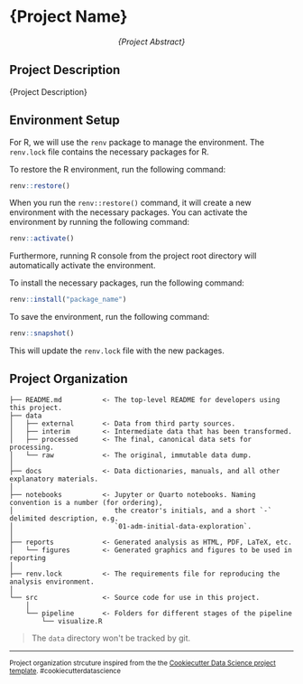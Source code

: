 # {Project Name}

<p align="center">
    <em>{Project Abstract}</em>
</p>

## Project Description

{Project Description}

## Environment Setup


For R, we will use the `renv` package to manage the environment. The `renv.lock` file contains the necessary packages for R.

To restore the R environment, run the following command:

```R
renv::restore()
```

When you run the `renv::restore()` command, it will create a new environment with the necessary packages. You can activate the environment by running the following command:

```R
renv::activate()
```

Furthermore, running R console from the project root directory will automatically activate the environment.

To install the necessary packages, run the following command:

```R
renv::install("package_name")
```

To save the environment, run the following command:

```R
renv::snapshot()
```

This will update the `renv.lock` file with the new packages.


## Project Organization

```
├── README.md          <- The top-level README for developers using this project.
├── data
│   ├── external       <- Data from third party sources.
│   ├── interim        <- Intermediate data that has been transformed.
│   ├── processed      <- The final, canonical data sets for processing.
│   └── raw            <- The original, immutable data dump.
│
├── docs               <- Data dictionaries, manuals, and all other explanatory materials.
│
├── notebooks          <- Jupyter or Quarto notebooks. Naming convention is a number (for ordering),
│                         the creator's initials, and a short `-` delimited description, e.g.
│                         `01-adm-initial-data-exploration`.
│
├── reports            <- Generated analysis as HTML, PDF, LaTeX, etc.
│   └── figures        <- Generated graphics and figures to be used in reporting
│
├── renv.lock          <- The requirements file for reproducing the analysis environment.
│
└── src                <- Source code for use in this project.
    │
    └── pipeline       <- Folders for different stages of the pipeline
        └── visualize.R
```

> The `data` directory won't be tracked by git. 

---

<small>Project organization strcuture inspired from the the <a target="_blank" href="https://drivendata.github.io/cookiecutter-data-science/">Cookiecutter Data Science project template</a>. #cookiecutterdatascience</small>
